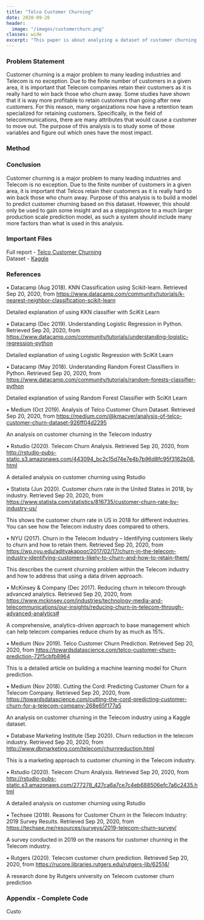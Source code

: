```yaml
---
title: "Telco Customer Churning"
date: 2020-09-26
header:
  image: "/images/customerchurn.png"
classes: wide
excerpt: "This paper is about analyzing a dataset of customer churning in the Telecom industry"
---
```


### Problem Statement
Customer churning is a major problem to many leading industries and Telecom is no exception. Due to the finite number of customers in a given area, it is important that Telecom companies retain their customers as it is really hard to win back those who churn away. Some studies have shown that it is way more profitable to retain customers than going after new customers. For this reason, many organizations now have a retention team specialized for retaining customers. Specifically, in the field of telecommunications, there are many attributes that would cause a customer to move out. The purpose of this analysis is to study some of those variables and figure out which ones have the most impact. 

### Method

### Conclusion
Customer churning is a major problem to many leading industries and Telecom is no exception. Due to the finite number of customers in a given area, it is important that Telcos retain their customers as it is really hard to win back those who churn away. Purpose of this analysis is to build a model to predict customer churning based on this dataset. However, this should only be used to gain some insight and as a steppingstone to a much larger production scale prediction model, as such a system should include many more factors than what is used in this analysis.

### Important Files
Full report - [Telco Customer Churning](https://github.com/dasun27/DSC/blob/master/files/Project_1_Report_Dasun_Wellawalage.pdf)  
Dataset - [Kaggle](https://www.kaggle.com/blastchar/telco-customer-churn)

### References
•	Datacamp (Aug 2018). KNN Classification using Scikit-learn. Retrieved Sep 20, 2020, from https://www.datacamp.com/community/tutorials/k-nearest-neighbor-classification-scikit-learn

Detailed explanation of using KKN classifier with SciKit Learn

•	Datacamp (Dec 2019). Understanding Logistic Regression in Python. Retrieved Sep 20, 2020, from https://www.datacamp.com/community/tutorials/understanding-logistic-regression-python

Detailed explanation of using Logistic Regression with SciKit Learn

•	Datacamp (May 2018). Understanding Random Forest Classifiers in Python. Retrieved Sep 20, 2020, from https://www.datacamp.com/community/tutorials/random-forests-classifier-python

Detailed explanation of using Random Forest Classifier with SciKit Learn

•	Medium (Oct 2019). Analysis of Telco Customer Churn Dataset. Retrieved Sep 20, 2020, from https://medium.com/@kmacver/analysis-of-telco-customer-churn-dataset-926ff04d2295

An analysis on customer churning in the Telecom industry

•	Rstudio (2020). Telecom Churn Analysis. Retrieved Sep 20, 2020, from http://rstudio-pubs-static.s3.amazonaws.com/443094_bc2c15d74e7e4b7b96d8fc95f3162b08.html

A detailed analysis on customer churning using Rstudio

•	Statista (Jun 2020). Customer churn rate in the United States in 2018, by industry. Retrieved Sep 20, 2020, from https://www.statista.com/statistics/816735/customer-churn-rate-by-industry-us/  

This shows the customer churn rate in US in 2018 for different industries. You can see how the Telecom industry does compared to others.  

•	NYU (2017). Churn in the Telecom Industry – Identifying customers likely to churn and how to retain them. Retrieved Sep 20, 2020, from https://wp.nyu.edu/adityakapoor/2017/02/17/churn-in-the-telecom-industry-identifying-customers-likely-to-churn-and-how-to-retain-them/  

This describes the current churning problem within the Telecom industry and how to address that using a data driven approach.  

•	McKinsey & Company (Dec 2017). Reducing churn in telecom through advanced analytics. Retrieved Sep 20, 2020, from https://www.mckinsey.com/industries/technology-media-and-telecommunications/our-insights/reducing-churn-in-telecom-through-advanced-analytics#  

A comprehensive, analytics-driven approach to base management which can help telecom companies reduce churn by as much as 15%.  

•	Medium (Nov 2019). Telco Customer Churn Prediction. Retrieved Sep 20, 2020, from https://towardsdatascience.com/telco-customer-churn-prediction-72f5cbfb8964  

This is a detailed article on building a machine learning model for Churn prediction.  

•	Medium (Nov 2018). Cutting the Cord: Predicting Customer Churn for a Telecom Company. Retrieved Sep 20, 2020, from https://towardsdatascience.com/cutting-the-cord-predicting-customer-churn-for-a-telecom-company-268e65f177a5  

An analysis on customer churning in the Telecom industry using a Kaggle dataset.  

•	Database Marketing Institute (Sep 2020). Churn reduction in the telecom industry. Retrieved Sep 20, 2020, from http://www.dbmarketing.com/telecom/churnreduction.html  

This is a marketing approach to customer churning in the Telecom industry.  

•	Rstudio (2020). Telecom Churn Analysis. Retrieved Sep 20, 2020, from http://rstudio-pubs-static.s3.amazonaws.com/277278_427ca6a7ce7c4eb688506efc7a6c2435.html  

A detailed analysis on customer churning using Rstudio  

•	Techsee (2019). Reasons for Customer Churn in the Telecom Industry: 2019 Survey Results. Retrieved Sep 20, 2020, from https://techsee.me/resources/surveys/2019-telecom-churn-survey/  

A survey conducted in 2019 on the reasons for customer churning in the Telecom industry.  

•	Rutgers (2020). Telecom customer churn prediction. Retrieved Sep 20, 2020, from https://rucore.libraries.rutgers.edu/rutgers-lib/62514/  

A research done by Rutgers university on Telecom customer churn prediction


### Appendix - Complete Code
Custo
